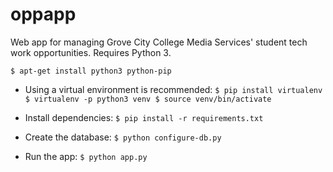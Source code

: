 # oppapp
Web app for managing Grove City College Media Services' student tech work opportunities. Requires Python 3.

`$ apt-get install python3 python-pip`

- Using a virtual environment is recommended:
`$ pip install virtualenv
$ virtualenv -p python3 venv
$ source venv/bin/activate`

- Install dependencies:
`$ pip install -r requirements.txt`

- Create the database:
`$ python configure-db.py`

- Run the app:
`$ python app.py`
